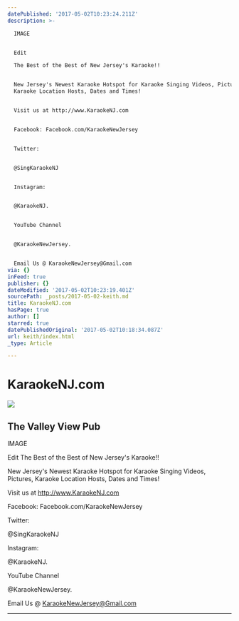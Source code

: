 ```yaml
---
datePublished: '2017-05-02T10:23:24.211Z'
description: >-

  IMAGE


  Edit

  The Best of the Best of New Jersey's Karaoke!! 


  New Jersey's Newest Karaoke Hotspot for Karaoke Singing Videos, Pictures,
  Karaoke Location Hosts, Dates and Times! 


  Visit us at http://www.KaraokeNJ.com


  Facebook: Facebook.com/KaraokeNewJersey 


  Twitter:


  @SingKaraokeNJ


  Instagram:


  @KaraokeNJ.


  YouTube Channel


  @KaraokeNewJersey. 


  Email Us @ KaraokeNewJersey@Gmail.com
via: {}
inFeed: true
publisher: {}
dateModified: '2017-05-02T10:23:19.401Z'
sourcePath: _posts/2017-05-02-keith.md
title: KaraokeNJ.com
hasPage: true
author: []
starred: true
datePublishedOriginal: '2017-05-02T10:18:34.087Z'
url: keith/index.html
_type: Article

---
```

# KaraokeNJ.com

<article style=""><img src="https://s3-us-west-2.amazonaws.com/the-grid-img/p/7de6ba1b5de20de96d33da812628bb3d33802722.jpg" /><h1>The Valley View Pub</h1><p>
IMAGE

Edit
The Best of the Best of New Jersey's Karaoke!! 

New Jersey's Newest Karaoke Hotspot for Karaoke Singing Videos, Pictures, Karaoke Location Hosts, Dates and Times! 

Visit us at http://www.KaraokeNJ.com

Facebook: Facebook.com/KaraokeNewJersey 

Twitter:

@SingKaraokeNJ

Instagram:

@KaraokeNJ.

YouTube Channel

@KaraokeNewJersey. 

Email Us @ KaraokeNewJersey@Gmail.com</p></article>

---